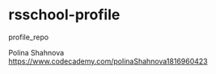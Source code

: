 # rsschool-profile
profile_repo

Polina Shahnova
https://www.codecademy.com/polinaShahnova1816960423
